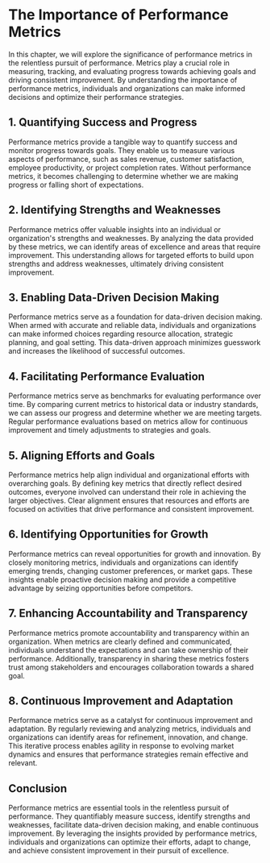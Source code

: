 # The Importance of Performance Metrics

In this chapter, we will explore the significance of performance metrics in the relentless pursuit of performance. Metrics play a crucial role in measuring, tracking, and evaluating progress towards achieving goals and driving consistent improvement. By understanding the importance of performance metrics, individuals and organizations can make informed decisions and optimize their performance strategies.

## 1\. Quantifying Success and Progress

Performance metrics provide a tangible way to quantify success and monitor progress towards goals. They enable us to measure various aspects of performance, such as sales revenue, customer satisfaction, employee productivity, or project completion rates. Without performance metrics, it becomes challenging to determine whether we are making progress or falling short of expectations.

## 2\. Identifying Strengths and Weaknesses

Performance metrics offer valuable insights into an individual or organization's strengths and weaknesses. By analyzing the data provided by these metrics, we can identify areas of excellence and areas that require improvement. This understanding allows for targeted efforts to build upon strengths and address weaknesses, ultimately driving consistent improvement.

## 3\. Enabling Data-Driven Decision Making

Performance metrics serve as a foundation for data-driven decision making. When armed with accurate and reliable data, individuals and organizations can make informed choices regarding resource allocation, strategic planning, and goal setting. This data-driven approach minimizes guesswork and increases the likelihood of successful outcomes.

## 4\. Facilitating Performance Evaluation

Performance metrics serve as benchmarks for evaluating performance over time. By comparing current metrics to historical data or industry standards, we can assess our progress and determine whether we are meeting targets. Regular performance evaluations based on metrics allow for continuous improvement and timely adjustments to strategies and goals.

## 5\. Aligning Efforts and Goals

Performance metrics help align individual and organizational efforts with overarching goals. By defining key metrics that directly reflect desired outcomes, everyone involved can understand their role in achieving the larger objectives. Clear alignment ensures that resources and efforts are focused on activities that drive performance and consistent improvement.

## 6\. Identifying Opportunities for Growth

Performance metrics can reveal opportunities for growth and innovation. By closely monitoring metrics, individuals and organizations can identify emerging trends, changing customer preferences, or market gaps. These insights enable proactive decision making and provide a competitive advantage by seizing opportunities before competitors.

## 7\. Enhancing Accountability and Transparency

Performance metrics promote accountability and transparency within an organization. When metrics are clearly defined and communicated, individuals understand the expectations and can take ownership of their performance. Additionally, transparency in sharing these metrics fosters trust among stakeholders and encourages collaboration towards a shared goal.

## 8\. Continuous Improvement and Adaptation

Performance metrics serve as a catalyst for continuous improvement and adaptation. By regularly reviewing and analyzing metrics, individuals and organizations can identify areas for refinement, innovation, and change. This iterative process enables agility in response to evolving market dynamics and ensures that performance strategies remain effective and relevant.

## Conclusion

Performance metrics are essential tools in the relentless pursuit of performance. They quantifiably measure success, identify strengths and weaknesses, facilitate data-driven decision making, and enable continuous improvement. By leveraging the insights provided by performance metrics, individuals and organizations can optimize their efforts, adapt to change, and achieve consistent improvement in their pursuit of excellence.
